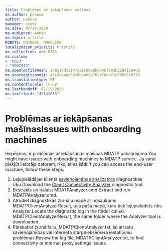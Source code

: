 ```yaml
---
title: Problēmas ar iekāpšanas mašīnas
ms.author: pebaum
author: pebaum
manager: scotv
ms.date: 07/14/2020
ms.audience: Admin
ms.topic: article
ROBOTS: NOINDEX, NOFOLLOW
localization_priority: Priority
ms.collection: Adm_O365
ms.custom:
- "6023"
- "9002913"
ms.openlocfilehash: 19b516dc21472e2c80a8b9046f802b329d15e4d6
ms.sourcegitcommit: 45c2aaeee58c0be466b76c7f0cd71e796d3c8f76
ms.translationtype: MT
ms.contentlocale: lv-LV
ms.lasthandoff: 07/15/2020
ms.locfileid: "45141653"
---
```

# <a name="issues-with-onboarding-machines"></a><span data-ttu-id="eb245-102">Problēmas ar iekāpšanas mašīnas</span><span class="sxs-lookup"><span data-stu-id="eb245-102">Issues with onboarding machines</span></span>

<span data-ttu-id="eb245-103">Iespējams, ir problēmas ar iekāpšanas mašīnas MDATP pakalpojumu.</span><span class="sxs-lookup"><span data-stu-id="eb245-103">You might have issues with onboarding machines to MDATP service.</span></span> <span data-ttu-id="eb245-104">Ja varat piekļūt lietotāja datoram, rīkojieties šādi:</span><span class="sxs-lookup"><span data-stu-id="eb245-104">If you can access the end-user machine, follow these steps:</span></span>

1. <span data-ttu-id="eb245-105">Lejupielādējiet klienta [savienojamības analizatora](https://aka.ms/mdatpanalyzer) diagnostikas rīku.</span><span class="sxs-lookup"><span data-stu-id="eb245-105">Download the [Client Connectivity Analyzer](https://aka.ms/mdatpanalyzer) diagnostic tool.</span></span>
2. <span data-ttu-id="eb245-106">Ekstrakts un palaist MDATPAnalyzer.cmd.</span><span class="sxs-lookup"><span data-stu-id="eb245-106">Extract and run MDATPAnalyzer.cmd.</span></span>
3. <span data-ttu-id="eb245-107">Atrodiet diagnostikas žurnālu mapē ar nosaukumu MDATPClientAnalyzerResult, tajā pašā mapē, kurā tiek lejupielādēts rīks Analyzer.</span><span class="sxs-lookup"><span data-stu-id="eb245-107">Locate the diagnostic log in the folder called MDATPClientAnalyzerResult, the same folder where the Analyzer tool is downloaded.</span></span>
4. <span data-ttu-id="eb245-108">Pārskatiet žurnālfailu, MDATPClientAnalyzer.txt, lai atrastu savienojamības vai interneta starpniekservera iestatījumu problēmas.</span><span class="sxs-lookup"><span data-stu-id="eb245-108">Review the log file, MDATPClientAnalyzer.txt, to find connectivity or internet proxy settings issues.</span></span>
